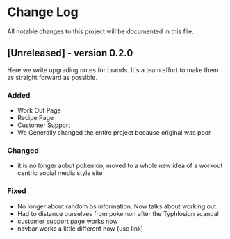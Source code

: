 
# Change Log
All notable changes to this project will be documented in this file.
 
## [Unreleased] - version 0.2.0

Here we write upgrading notes for brands. It's a team effort to make them as straight forward as possible.
 
### Added
- Work Out Page
- Recipe Page
- Customer Support
- We Generally changed the entire project because original was poor
 
### Changed
 - it is no longer aobut pokemon, moved to a whole new idea of a workout centric social media style site

### Fixed
- No longer about random bs information. Now talks about working out.
- Had to distance ourselves from pokemon after the Typhlosion scandal
- customer support page works now
- navbar works a little different now (use link)
